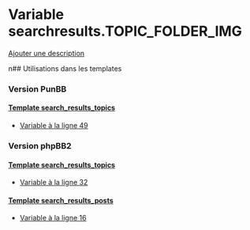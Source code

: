 # Variable searchresults.TOPIC_FOLDER_IMG
[Ajouter une description](https://fa-tvars.appspot.com/searchresults.TOPIC_FOLDER_IMG)

n## Utilisations dans les templates

### Version PunBB

#### [Template search_results_topics](punbb/search_results_topics.md)
* [Variable à la ligne 49](../punbb/search_results_topics.tpl#L49)

### Version phpBB2

#### [Template search_results_topics](subsilver/search_results_topics.md)
* [Variable à la ligne 32](../subsilver/search_results_topics.tpl#L32)

#### [Template search_results_posts](subsilver/search_results_posts.md)
* [Variable à la ligne 16](../subsilver/search_results_posts.tpl#L16)